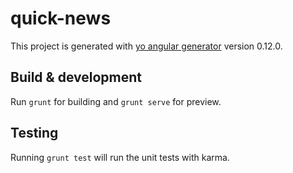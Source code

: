 # quick-news

This project is generated with [yo angular generator](https://github.com/yeoman/generator-angular)
version 0.12.0.

## Build & development

Run `grunt` for building and `grunt serve` for preview.

## Testing

Running `grunt test` will run the unit tests with karma.
